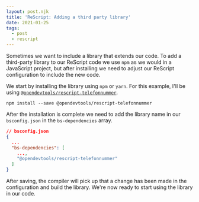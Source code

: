 ```yaml
---
layout: post.njk
title: 'ReScript: Adding a third party library'
date: 2021-01-25
tags:
  - post
  - rescript
---
```


Sometimes we want to include a library that extends our code. To add a
third-party library to our ReScript code we use `npm` as we would in a JavaScript project, but after installing we need to adjust our ReScript configuration to include the new code.

We start by installing the library using `npm` or `yarn`. For this example, I'll be using
[`@opendevtools/rescript-telefonnummer`](https://github.com/opendevtools/rescript-telefonnummer).

```shell
npm install --save @opendevtools/rescript-telefonnummer
```

After the installation is complete we need to add the library name in our
`bsconfig.json` in the `bs-dependencies` array.

```json
// bsconfig.json
{
  ...
  "bs-dependencies": [
    ...,
    "@opendevtools/rescript-telefonnummer"
  ]
}
```

After saving, the compiler will pick up that a change has been made in the
configuration and build the library. We're now ready to start using the library
in our code.
